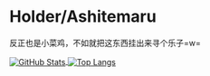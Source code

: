 # Holder/Ashitemaru

反正也是小菜鸡，不如就把这东西挂出来寻个乐子=w=

<a href="https://github.com/Ashitemaru">
  <img align="center" alt="GitHub Stats" src="https://github-readme-stats.vercel.app/api?username=Ashitemaru&show_icons=true&include_all_commits=true" />
</a>
<a href="https://github.com/Ashitemaru">
  <img align="center" alt="Top Langs" src="https://github-readme-stats.vercel.app/api/top-langs/?username=Ashitemaru&layout=compact" />
</a>

<!--
**Ashitemaru/Ashitemaru** is a ✨ _special_ ✨ repository because its `README.md` (this file) appears on your GitHub profile.

Here are some ideas to get you started:

- 🔭 I’m currently working on ...
- 🌱 I’m currently learning ...
- 👯 I’m looking to collaborate on ...
- 🤔 I’m looking for help with ...
- 💬 Ask me about ...
- 📫 How to reach me: ...
- 😄 Pronouns: ...
- ⚡ Fun fact: ...
-->
